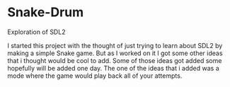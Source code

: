 # Snake-Drum
Exploration of SDL2

I started this project with the thought of just trying to learn about SDL2 by making a simple Snake game. But as I worked on it I got some other ideas that i thought would be cool to add. Some of those ideas got added some hopefully will be added one day. The one of the ideas that i added was a mode where the game would play back all of your attempts.
